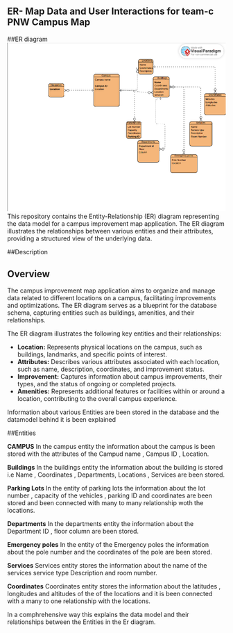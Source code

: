 ## ER- Map Data and User Interactions for team-c PNW Campus Map
##ER diagram ![ER ](<Screenshot 2023-12-05 042657.png>)
This repository contains the Entity-Relationship (ER) diagram representing the data model for a campus improvement map application. The ER diagram illustrates the relationships between various entities and their attributes, providing a structured view of the underlying data.

##Description

## Overview

The campus improvement map application aims to organize and manage data related to different locations on a campus, facilitating improvements and optimizations. The ER diagram serves as a blueprint for the database schema, capturing entities such as buildings, amenities, and their relationships.

The ER diagram illustrates the following key entities and their relationships:

- **Location:** Represents physical locations on the campus, such as buildings, landmarks, and specific points of interest.
- **Attributes:** Describes various attributes associated with each location, such as name, description, coordinates, and improvement status.
- **Improvement:** Captures information about campus improvements, their types, and the status of ongoing or completed projects.
- **Amenities:** Represents additional features or facilities within or around a location, contributing to the overall campus experience.

Information about various Entities are been stored in the database and the datamodel behind it is been explained

##Entities

**CAMPUS**
In the campus entity the information about the campus is been stored with the attributes of the Campud name , Campus ID , Location.

**Buildings**
In the buildings entity the information about the building is stored i.e Name , Coordinates , Departments, Locations , Services are been stored.

**Parking Lots**
In the entity of parking lots the information about the lot number , capacity of the vehicles , parking ID and coordinates are been stored and been connected with many to many relationship woth the locations.

**Departments**
In the departments entity the information about the Department ID , floor column are been stored.

**Emergency poles**
In the entity of the Emergency poles the information about the pole number and the coordinates of the pole are been stored.

**Services**
Services entity stores the information about the name of the services service type Description and room number.

**Coordinates**
Coordinates entity stores the information about the latitudes , longitudes and altitudes of the of the locations and it is been connected with a many to one relationship with the locations.

In a comphrehensive way this explains the data model and their relationships between the Entities in the Er diagram.




